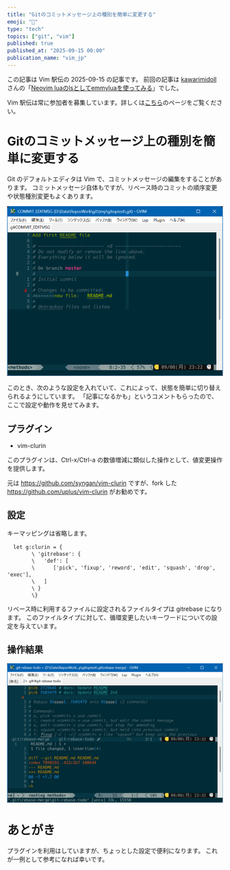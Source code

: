 ```yaml
---
title: "Gitのコミットメッセージ上の種別を簡単に変更する"
emoji: "📜"
type: "tech"
topics: ["git", "vim"]
published: true
published_at: "2025-09-15 00:00"
publication_name: "vim_jp"
---
```


この記事は Vim 駅伝の 2025-09-15 の記事です。
前回の記事は [kawarimidoll](https://zenn.dev/kawarimidoll) さんの「[Neovim luaのlsとしてemmyluaを使ってみる](https://zenn.dev/vim_jp/articles/56bc5db545f47b)」でした。

Vim 駅伝は常に参加者を募集しています。詳しくは[こちら](https://vim-jp.org/ekiden/about/)のページをご覧ください。

# Gitのコミットメッセージ上の種別を簡単に変更する

Git のデフォルトエディタは Vim で、コミットメッセージの編集をすることがあります。
コミットメッセージ自体もですが、リベース時のコミットの順序変更や状態種別変更もよくあります。

![コミットメッセージ編集画面](/images/20250915/git-commit-edit-vim.png)

このとき、次のような設定を入れていて、これによって、状態を簡単に切り替えられるようにしています。
「記事になるかも」というコメントもらったので、ここで設定や動作を見せてみます。

## プラグイン

* vim-clurin

このプラグインは、Ctrl-x/Ctrl-a の数値増減に類似した操作として、値変更操作を提供します。

元は <https://github.com/syngan/vim-clurin> ですが、fork した <https://github.com/uplus/vim-clurin> がお勧めです。

## 設定

キーマッピングは省略します。

```vim
  let g:clurin = {
        \ 'gitrebase': {
        \   'def': [
        \      ['pick', 'fixup', 'reword', 'edit', 'squash', 'drop', 'exec'],
        \   ]
        \ }
        \}
```

リベース時に利用するファイルに設定されるファイルタイプは gitrebase になります。
このファイルタイプに対して、循環変更したいキーワードについての設定を与えています。

## 操作結果

![リベース編集画面](/images/20250915/git-rebase-edit-vim.gif)

# あとがき

プラグインを利用はしていますが、ちょっとした設定で便利になります。
これが一例として参考になれば幸いです。
